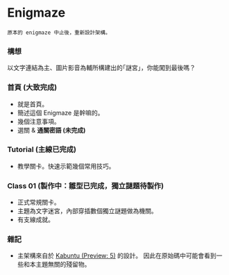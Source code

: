 # Enigmaze

```
原本的 enigmaze 中止後，重新設計架構。
```

### 構想
以文字連結為主、圖片影音為輔所構建出的｢謎宮｣，你能闖到最後嗎？

### 首頁 (大致完成)
* 就是首頁。
* 簡述這個 Enigmaze 是幹嘛的。
* 幾個注意事項。
* 選關 & **通關密語 (未完成)**

### **Tutorial** (主線已完成)
* 教學關卡。快速示範幾個常用技巧。

### **Class 01** (製作中：雛型已完成，獨立謎題待製作)
* 正式常規關卡。
* 主題為文字迷宮，內部穿插數個獨立謎題做為機關。
* 有支線成就。

### 雜記
* 主架構來自於 [Kabuntu (Preview: 5)](/kabuntu) 的設計。
因此在原始碼中可能會看到一些和本主題無關的殘留物。